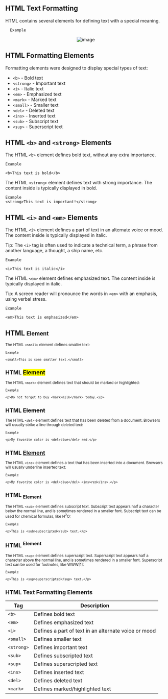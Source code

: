 HTML Text Formatting
---


HTML contains several elements for defining text with a special meaning.
      
      Example

<p align="center"

![image](https://user-images.githubusercontent.com/47166768/190559933-9b917555-d35a-49ac-af2a-925b3141e0c2.png)

</p>
      

HTML Formatting Elements
---
Formatting elements were designed to display special types of text:

- `<b>` - Bold text
- `<strong>` - Important text
- `<i>` - Italic text
- `<em>` - Emphasized text
- `<mark>` - Marked text
- `<small>` - Smaller text
- `<del>` - Deleted text
- `<ins>` - Inserted text
- `<sub>` - Subscript text
- `<sup>` - Superscript text


HTML `<b>` and `<strong>` Elements
---
The HTML `<b>` element defines bold text, without any extra importance.

    Example
    
    <b>This text is bold</b>

The HTML `<strong>` element defines text with strong importance. The content inside is typically displayed in bold.

    Example
    <strong>This text is important!</strong>


HTML `<i>` and `<em>` Elements
---
The HTML `<i>` element defines a part of text in an alternate voice or mood. The content inside is typically displayed in italic.

Tip: The `<i>` tag is often used to indicate a technical term, a phrase from another language, a thought, a ship name, etc.

    Example
    
    <i>This text is italic</i>



The HTML `<em>` element defines emphasized text. The content inside is typically displayed in italic.

Tip: A screen reader will pronounce the words in `<em>` with an emphasis, using verbal stress.

    Example
    
    <em>This text is emphasized</em>



HTML <small> Element
---
The HTML `<small>` element defines smaller text:

    Example
    
    <small>This is some smaller text.</small>


HTML <mark> Element
---
The HTML `<mark>` element defines text that should be marked or highlighted:

    Example
    
    <p>Do not forget to buy <mark>milk</mark> today.</p>
    
    
HTML <del> Element
---
The HTML `<del>` element defines text that has been deleted from a document. Browsers will usually strike a line through deleted text:

    Example
    
    <p>My favorite color is <del>blue</del> red.</p>

HTML <ins> Element
---
The HTML `<ins>` element defines a text that has been inserted into a document. Browsers will usually underline inserted text:

    Example
    
    <p>My favorite color is <del>blue</del> <ins>red</ins>.</p>
    
HTML <sub> Element
---
The HTML `<sub>` element defines subscript text. Subscript text appears half a character below the normal line, and is sometimes rendered in a smaller font. Subscript text can be used for chemical formulas, like H<sup>2</sup>O:

    Example
    
    <p>This is <sub>subscripted</sub> text.</p>

HTML <sup> Element
---
The HTML `<sup>` element defines superscript text. Superscript text appears half a character above the normal line, and is sometimes rendered in a smaller font. Superscript text can be used for footnotes, like WWW[1]:

    Example
    
    <p>This is <sup>superscripted</sup> text.</p>


HTML Text Formatting Elements
---
|Tag|Description|
|-|-|
|`<b>`|Defines bold text|
|`<em>`|Defines emphasized text |
|`<i>`|Defines a part of text in an alternate voice or mood|
|`<small>`|Defines smaller text|
|`<strong>`|Defines important text|
|`<sub>`|Defines subscripted text|
|`<sup>`|Defines superscripted text|
|`<ins>`|Defines inserted text|
|`<del>`|Defines deleted text|
|`<mark>`|Defines marked/highlighted text|
